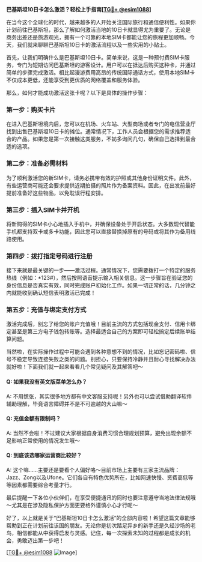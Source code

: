 **巴基斯坦10日卡怎么激活？轻松上手指南[[TG💪+ @esim1088](https://t.me/s/esim1088)]**

在当今这个全球化的时代，越来越多的人开始关注国际旅行和通信便利性。如果你计划前往巴基斯坦，那么了解如何激活当地的10日卡就显得尤为重要了。无论是商务出差还是旅游观光，拥有一个可靠的本地SIM卡都能让您的旅程更加顺畅。今天，我们就来聊聊巴基斯坦10日卡的激活流程以及一些实用的小贴士。

首先，让我们明确什么是巴基斯坦10日卡。简单来说，这是一种预付费SIM卡服务，专门为短期访问巴基斯坦的游客设计。用户可以在抵达后购买这种卡，并通过简单的步骤完成激活。相比起漫游费用高昂的传统国际通话方式，使用本地SIM卡不仅成本更低，还能享受到更优质的网络覆盖和服务体验。

那么，如何才能成功激活这张卡呢？以下是具体的操作步骤：

### 第一步：购买卡片
在进入巴基斯坦境内后，您可以在机场、火车站、大型商场或者专门的电信营业厅找到出售巴基斯坦10日卡的摊位。通常情况下，工作人员会根据您的需求推荐适合的产品。如果您是第一次接触这类服务，不妨多询问几句，确保自己选择到最合适的选项。

### 第二步：准备必需材料
为了顺利激活您的新SIM卡，请务必携带有效的护照或其他身份证明文件。此外，有些运营商可能还会要求提供近期拍摄的照片作为备案资料。因此，在出发前最好提前准备好这些物品，以免耽误行程安排。

### 第三步：插入SIM卡并开机
将新购得的SIM卡小心地插入手机中，并确保设备处于开启状态。大多数现代智能手机都支持双卡或多卡功能，因此您可以直接替换掉原有的号码或将其作为备用线路使用。

### 第四步：拨打指定号码进行注册
接下来就是最关键的一步——激活过程。通常情况下，您需要拨打一个特定的服务热线（例如：*123#），然后按照语音提示输入相关信息。这一步骤旨在验证您的身份信息是否真实有效，同时完成账户初始化工作。如果一切正常的话，几分钟之内就能收到确认短信表明激活已完成！

### 第五步：充值与绑定支付方式
激活完成后，别忘了给您的账户充值哦！目前主流的方式包括现金支付、信用卡绑定甚至是第三方电子钱包转账等。选择最适合自己的方案即可轻松搞定后续账单结算问题。

当然啦，在实际操作过程中可能会遇到各种意想不到的情况，比如忘记密码啦、信号不稳定导致连接失败之类的问题。别担心，只要保持冷静并且耐心寻找解决办法就好啦！下面我们就一起来看看几个常见疑问及其解答吧～

#### Q: 如果我没有英文版菜单怎么办？
A: 不用慌张，其实很多地方都有中文客服支持呢！另外也可以尝试借助翻译软件辅助理解，毕竟语言障碍并不是不可逾越的大山嘛～

#### Q: 充值金额有限制吗？
A: 当然不会啦！不过建议大家根据自身消费习惯合理规划预算，避免出现余额不足影响正常使用的情况发生哦～

#### Q: 到底该选哪家运营商比较好？
A: 这个嘛……主要还是要看个人偏好咯～目前市场上主要有三家主流品牌：Jazz、Zong以及Ufone。它们各自有特色优势所在，比如网速快慢、资费高低等等因素都需要综合考量才行。

最后提醒一下各位小伙伴们，在享受便捷通讯的同时也要注意遵守当地法律法规哦～尤其是在涉及隐私保护方面更要格外谨慎小心才行呢～

好了，以上就是关于“巴基斯坦10日卡怎么激活”的全部内容啦！希望这篇文章能够帮助到正在计划前往该国的朋友。无论你是初次踏足异乡的新手还是久经沙场的老鸟，相信都能从中获得启发与灵感。记住，每一次探索未知的过程都是成长的机会，勇敢迈出第一步吧！

[[TG💪+ @esim1088](https://t.me/s/esim1088) ![Image](https://i.postimg.cc/4NQfJmqS/Snipaste-2025-05-13-00-14-12.png)]